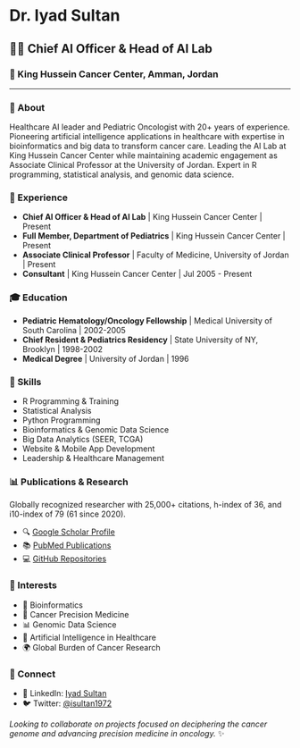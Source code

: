 # Dr. Iyad Sultan
## 👨‍⚕️ Chief AI Officer & Head of AI Lab
### 🏥 King Hussein Cancer Center, Amman, Jordan

---

### 📝 About
Healthcare AI leader and Pediatric Oncologist with 20+ years of experience. Pioneering artificial intelligence applications in healthcare with expertise in bioinformatics and big data to transform cancer care. Leading the AI Lab at King Hussein Cancer Center while maintaining academic engagement as Associate Clinical Professor at the University of Jordan. Expert in R programming, statistical analysis, and genomic data science.

### 💼 Experience
- **Chief AI Officer & Head of AI Lab** | King Hussein Cancer Center | Present
- **Full Member, Department of Pediatrics** | King Hussein Cancer Center | Present
- **Associate Clinical Professor** | Faculty of Medicine, University of Jordan | Present
- **Consultant** | King Hussein Cancer Center | Jul 2005 - Present

### 🎓 Education
- **Pediatric Hematology/Oncology Fellowship** | Medical University of South Carolina | 2002-2005
- **Chief Resident & Pediatrics Residency** | State University of NY, Brooklyn | 1998-2002
- **Medical Degree** | University of Jordan | 1996

### 🔧 Skills
- R Programming & Training
- Statistical Analysis
- Python Programming
- Bioinformatics & Genomic Data Science
- Big Data Analytics (SEER, TCGA)
- Website & Mobile App Development
- Leadership & Healthcare Management

### 📊 Publications & Research
Globally recognized researcher with 25,000+ citations, h-index of 36, and i10-index of 79 (61 since 2020).
- 🔍 [Google Scholar Profile](https://scholar.google.com/citations?user=Ec3RlnYAAAAJ&hl=en)
- 📚 [PubMed Publications](https://pubmed.ncbi.nlm.nih.gov/?term=iyad+sultan&size=100)
- 💻 [GitHub Repositories](https://github.com/IyadSultan?tab=repositories)

### 🔬 Interests
- 🧬 Bioinformatics
- 🔬 Cancer Precision Medicine
- 📊 Genomic Data Science
- 🤖 Artificial Intelligence in Healthcare
- 🌍 Global Burden of Cancer Research

### 🔗 Connect
- 🔗 LinkedIn: [Iyad Sultan](https://www.linkedin.com/in/iyad-sultan-a3950714/)
- 🐦 Twitter: [@isultan1972](https://x.com/isultan1972)

*Looking to collaborate on projects focused on deciphering the cancer genome and advancing precision medicine in oncology.* ✨
